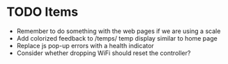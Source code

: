 # TODO Items

- Remember to do something with the web pages if we are using a scale
- Add colorized feedback to /temps/ temp display similar to home page
- Replace js pop-up errors with a health indicator
- Consider whether dropping WiFi should reset the controller?
